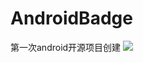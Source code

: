 # AndroidBadge
第一次android开源项目创建
[![](https://jitpack.io/v/LiWenChen/AndroidBadge.svg)](https://jitpack.io/#LiWenChen/AndroidBadge)
